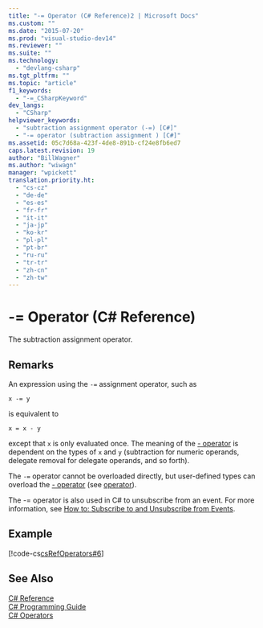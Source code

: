 ```yaml
---
title: "-= Operator (C# Reference)2 | Microsoft Docs"
ms.custom: ""
ms.date: "2015-07-20"
ms.prod: "visual-studio-dev14"
ms.reviewer: ""
ms.suite: ""
ms.technology: 
  - "devlang-csharp"
ms.tgt_pltfrm: ""
ms.topic: "article"
f1_keywords: 
  - "-=_CSharpKeyword"
dev_langs: 
  - "CSharp"
helpviewer_keywords: 
  - "subtraction assignment operator (-=) [C#]"
  - "-= operator (subtraction assignment ) [C#]"
ms.assetid: 05c7d68a-423f-4de8-891b-cf24e8fb6ed7
caps.latest.revision: 19
author: "BillWagner"
ms.author: "wiwagn"
manager: "wpickett"
translation.priority.ht: 
  - "cs-cz"
  - "de-de"
  - "es-es"
  - "fr-fr"
  - "it-it"
  - "ja-jp"
  - "ko-kr"
  - "pl-pl"
  - "pt-br"
  - "ru-ru"
  - "tr-tr"
  - "zh-cn"
  - "zh-tw"
---
```

# -= Operator (C# Reference)
The subtraction assignment operator.  
  
## Remarks  
 An expression using the `-=` assignment operator, such as  
  
```  
x -= y  
```  
  
 is equivalent to  
  
```  
x = x - y  
```  
  
 except that `x` is only evaluated once. The meaning of the [- operator](../../../csharp/language-reference/operators/subtraction-operator.md) is dependent on the types of `x` and `y` (subtraction for numeric operands, delegate removal for delegate operands, and so forth).  
  
 The `-=` operator cannot be overloaded directly, but user-defined types can overload the [- operator](../../../csharp/language-reference/operators/subtraction-operator.md) (see [operator](../../../csharp/language-reference/keywords/operator.md)).  
  
 The -= operator is also used in C# to unsubscribe from an event. For more information, see [How to: Subscribe to and Unsubscribe from Events](../../../csharp/programming-guide/events/how-to-subscribe-to-and-unsubscribe-from-events.md).  
  
## Example  
 [!code-cs[csRefOperators#6](../../../csharp/language-reference/operators/codesnippet/CSharp/subtraction-assignment-operator-1_1.cs)]  
  
## See Also  
 [C# Reference](../../../csharp/language-reference/index.md)   
 [C# Programming Guide](../../../csharp/programming-guide/index.md)   
 [C# Operators](../../../csharp/language-reference/operators/index.md)